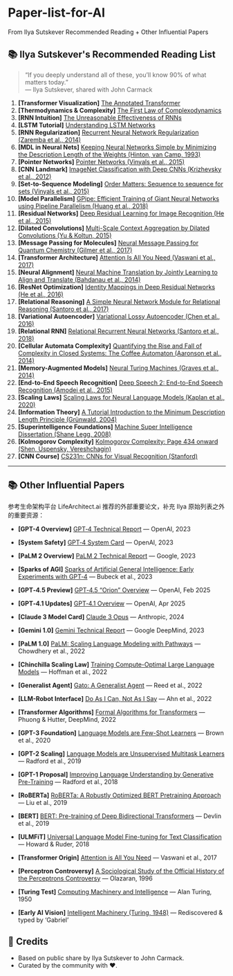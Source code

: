 # Paper-list-for-AI
From Ilya Sutskever Recommended Reading + Other Influential Papers

## 📚 Ilya Sutskever's Recommended Reading List

> “If you deeply understand all of these, you’ll know 90% of what matters today.”  
> — Ilya Sutskever, shared with John Carmack

1. **[Transformer Visualization]** [The Annotated Transformer](https://nlp.seas.harvard.edu/annotated-transformer/)
2. **[Thermodynamics & Complexity]** [The First Law of Complexodynamics](https://scottaaronson.blog/?p=762)
3. **[RNN Intuition]** [The Unreasonable Effectiveness of RNNs](https://karpathy.github.io/2015/05/21/rnn-effectiveness/)
4. **[LSTM Tutorial]** [Understanding LSTM Networks](https://colah.github.io/posts/2015-08-Understanding-LSTMs/)
5. **[RNN Regularization]** [Recurrent Neural Network Regularization (Zaremba et al., 2014)](https://arxiv.org/pdf/1409.2329.pdf)
6. **[MDL in Neural Nets]** [Keeping Neural Networks Simple by Minimizing the Description Length of the Weights (Hinton, van Camp, 1993)](https://www.cs.toronto.edu/~hinton/absps/colt93.pdf)
7. **[Pointer Networks]** [Pointer Networks (Vinyals et al., 2015)](https://arxiv.org/pdf/1506.03134.pdf)
8. **[CNN Landmark]** [ImageNet Classification with Deep CNNs (Krizhevsky et al., 2012)](https://proceedings.neurips.cc/paper_files/paper/2012/file/c399862d3b9d6b76c8436e924a68c45b-Paper.pdf)
9. **[Set-to-Sequence Modeling]** [Order Matters: Sequence to sequence for sets (Vinyals et al., 2015)](https://arxiv.org/pdf/1511.06391.pdf)
10. **[Model Parallelism]** [GPipe: Efficient Training of Giant Neural Networks using Pipeline Parallelism (Huang et al., 2018)](https://arxiv.org/pdf/1811.06965.pdf)
11. **[Residual Networks]** [Deep Residual Learning for Image Recognition (He et al., 2015)](https://arxiv.org/pdf/1512.03385.pdf)
12. **[Dilated Convolutions]** [Multi-Scale Context Aggregation by Dilated Convolutions (Yu & Koltun, 2015)](https://arxiv.org/pdf/1511.07122.pdf)
13. **[Message Passing for Molecules]** [Neural Message Passing for Quantum Chemistry (Gilmer et al., 2017)](https://arxiv.org/pdf/1704.01212.pdf)
14. **[Transformer Architecture]** [Attention Is All You Need (Vaswani et al., 2017)](https://arxiv.org/pdf/1706.03762.pdf)
15. **[Neural Alignment]** [Neural Machine Translation by Jointly Learning to Align and Translate (Bahdanau et al., 2014)](https://arxiv.org/pdf/1409.0473.pdf)
16. **[ResNet Optimization]** [Identity Mappings in Deep Residual Networks (He et al., 2016)](https://arxiv.org/pdf/1603.05027.pdf)
17. **[Relational Reasoning]** [A Simple Neural Network Module for Relational Reasoning (Santoro et al., 2017)](https://arxiv.org/pdf/1706.01427.pdf)
18. **[Variational Autoencoder]** [Variational Lossy Autoencoder (Chen et al., 2016)](https://arxiv.org/pdf/1611.02731.pdf)
19. **[Relational RNN]** [Relational Recurrent Neural Networks (Santoro et al., 2018)](https://arxiv.org/pdf/1806.01822.pdf)
20. **[Cellular Automata Complexity]** [Quantifying the Rise and Fall of Complexity in Closed Systems: The Coffee Automaton (Aaronson et al., 2014)](https://arxiv.org/pdf/1405.6903.pdf)
21. **[Memory-Augmented Models]** [Neural Turing Machines (Graves et al., 2014)](https://arxiv.org/pdf/1410.5401.pdf)
22. **[End-to-End Speech Recognition]** [Deep Speech 2: End-to-End Speech Recognition (Amodei et al., 2015)](https://arxiv.org/pdf/1512.02595.pdf)
23. **[Scaling Laws]** [Scaling Laws for Neural Language Models (Kaplan et al., 2020)](https://arxiv.org/pdf/2001.08361.pdf)
24. **[Information Theory]** [A Tutorial Introduction to the Minimum Description Length Principle (Grünwald, 2004)](https://arxiv.org/pdf/math/0406077.pdf)
25. **[Superintelligence Foundations]** [Machine Super Intelligence Dissertation (Shane Legg, 2008)](https://www.vetta.org/documents/Machine_Super_Intelligence.pdf)
26. **[Kolmogorov Complexity]** [Kolmogorov Complexity: Page 434 onward (Shen, Uspensky, Vereshchagin)](https://www.lirmm.fr/~ashen/kolmbook-eng-scan.pdf)
27. **[CNN Course]** [CS231n: CNNs for Visual Recognition (Stanford)](https://cs231n.github.io/)

---

## 📚 Other Influential Papers
参考生命架构平台 LifeArchitect.ai 推荐的外部重要论文，补充 Ilya 原始列表之外的重要资源：

- **[GPT-4 Overview]** [GPT‑4 Technical Report](https://arxiv.org/pdf/2303.08774.pdf) ― OpenAI, 2023
- **[System Safety]** [GPT‑4 System Card](https://cdn.openai.com/papers/gpt-4-system-card.pdf) ― OpenAI, 2023
- **[PaLM 2 Overview]** [PaLM 2 Technical Report](https://storage.googleapis.com/deepmind-media/palm2techreport/palm2.pdf) ― Google, 2023
- **[Sparks of AGI]** [Sparks of Artificial General Intelligence: Early Experiments with GPT‑4](https://arxiv.org/pdf/2303.12712.pdf) ― Bubeck et al., 2023
- **[GPT‑4.5 Preview]** [GPT‑4.5 “Orion” Overview](https://openai.com/index/hello-gpt-4o) ― OpenAI, Feb 2025
- **[GPT‑4.1 Updates]** [GPT‑4.1 Overview](https://openai.com/index/hello-gpt-4o) ― OpenAI, Apr 2025

- **[Claude 3 Model Card]** [Claude 3 Opus](https://www.anthropic.com/claude-3-model-card) ― Anthropic, 2024
- **[Gemini 1.0]** [Gemini Technical Report](https://storage.googleapis.com/deepmind-media/gemini/gemini_1_report.pdf) ― Google DeepMind, 2023
- **[PaLM 1.0]** [PaLM: Scaling Language Modeling with Pathways](https://arxiv.org/pdf/2204.02311.pdf) ― Chowdhery et al., 2022
- **[Chinchilla Scaling Law]** [Training Compute-Optimal Large Language Models](https://arxiv.org/pdf/2203.15556.pdf) ― Hoffman et al., 2022
- **[Generalist Agent]** [Gato: A Generalist Agent](https://arxiv.org/pdf/2205.06175.pdf) ― Reed et al., 2022
- **[LLM-Robot Interface]** [Do As I Can, Not As I Say](https://arxiv.org/pdf/2204.01691.pdf) ― Ahn et al., 2022
- **[Transformer Algorithms]** [Formal Algorithms for Transformers](https://arxiv.org/pdf/2207.09238.pdf) ― Phuong & Hutter, DeepMind, 2022

- **[GPT-3 Foundation]** [Language Models are Few-Shot Learners](https://arxiv.org/pdf/2005.14165.pdf) ― Brown et al., 2020
- **[GPT-2 Scaling]** [Language Models are Unsupervised Multitask Learners](https://cdn.openai.com/better-language-models/language_models_are_unsupervised_multitask_learners.pdf) ― Radford et al., 2019
- **[GPT-1 Proposal]** [Improving Language Understanding by Generative Pre-Training](https://cdn.openai.com/research-covers/language-unsupervised/language_understanding_paper.pdf) ― Radford et al., 2018

- **[RoBERTa]** [RoBERTa: A Robustly Optimized BERT Pretraining Approach](https://arxiv.org/pdf/1907.11692.pdf) ― Liu et al., 2019
- **[BERT]** [BERT: Pre-training of Deep Bidirectional Transformers](https://arxiv.org/pdf/1810.04805.pdf) ― Devlin et al., 2019
- **[ULMFiT]** [Universal Language Model Fine-tuning for Text Classification](https://arxiv.org/pdf/1801.06146.pdf) ― Howard & Ruder, 2018

- **[Transformer Origin]** [Attention is All You Need](https://arxiv.org/pdf/1706.03762.pdf) ― Vaswani et al., 2017

- **[Perceptron Controversy]** [A Sociological Study of the Official History of the Perceptrons Controversy](https://www.dsi.unive.it/~ml/Olazaran1996.pdf) ― Olazaran, 1996
- **[Turing Test]** [Computing Machinery and Intelligence](https://www.csee.umbc.edu/courses/471/papers/turing.pdf) ― Alan Turing, 1950

- **[Early AI Vision]** [Intelligent Machinery (Turing, 1948)](https://www.aisb.org.uk/publications/aisbquarterly/aisbq112.pdf) — Rediscovered & typed by ‘Gabriel’  


## 🔗 Credits

- Based on public share by Ilya Sutskever to John Carmack.
- Curated by the community with ❤️.
